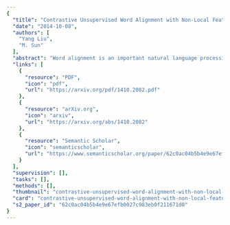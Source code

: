 ```yaml
---
{
  "title": "Contrastive Unsupervised Word Alignment with Non-Local Features",
  "date": "2014-10-08",
  "authors": [
    "Yang Liu",
    "M. Sun"
  ],
  "abstract": "Word alignment is an important natural language processing task that indicates the correspondence between natural languages. Recently, unsupervised learning of log-linear models for word alignment has received considerable attention as it combines the merits of generative and discriminative approaches. However, a major challenge still remains: it is intractable to calculate the expectations of non-local features that are critical for capturing the divergence between natural languages. We propose a contrastive approach that aims to differentiate observed training examples from noises. It not only introduces prior knowledge to guide unsupervised learning but also cancels out partition functions. Based on the observation that the probability mass of log-linear models for word alignment is usually highly concentrated, we propose to use top-n alignments to approximate the expectations with respect to posterior distributions. This allows for efficient and accurate calculation of expectations of non-local features. Experiments show that our approach achieves significant improvements over state-of-the-art unsupervised word alignment methods.",
  "links": [
    {
      "resource": "PDF",
      "icon": "pdf",
      "url": "https://arxiv.org/pdf/1410.2082.pdf"
    },
    {
      "resource": "arXiv.org",
      "icon": "arxiv",
      "url": "https://arxiv.org/abs/1410.2082"
    },
    {
      "resource": "Semantic Scholar",
      "icon": "semanticscholar",
      "url": "https://www.semanticscholar.org/paper/62c0ac04b5b4e9e67efb0027c983eb0f211671d0"
    }
  ],
  "supervision": [],
  "tasks": [],
  "methods": [],
  "thumbnail": "contrastive-unsupervised-word-alignment-with-non-local-features-thumb.jpg",
  "card": "contrastive-unsupervised-word-alignment-with-non-local-features-card.jpg",
  "s2_paper_id": "62c0ac04b5b4e9e67efb0027c983eb0f211671d0"
}
---
```


